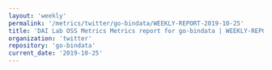 ```yaml
---
layout: 'weekly'
permalink: '/metrics/twitter/go-bindata/WEEKLY-REPORT-2019-10-25'
title: 'DAI Lab OSS Metrics Metrics report for go-bindata | WEEKLY-REPORT-2019-10-25'
organization: 'twitter'
repository: 'go-bindata'
current_date: '2019-10-25'
---
```

